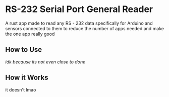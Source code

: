 # RS-232 Serial Port General Reader
A rust app made to read any RS - 232 data specifically for Arduino and sensors connected to them to reduce the number of apps needed and make the one app really good
## How to Use
*idk because its not even close to done*
## How it Works
it doesn't lmao

